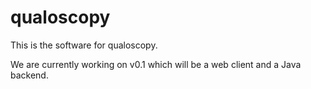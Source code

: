 # qualoscopy
This is the software for qualoscopy.

We are currently working on v0.1 which will be a web client and a Java backend.
